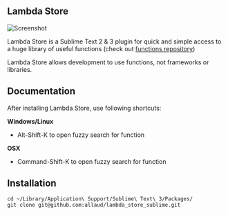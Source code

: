 ## Lambda Store

![Screenshot](https://x.cropme.ru/sublime_lambda.gif)

Lambda Store is a Sublime Text 2 & 3 plugin for quick and simple access to a huge library of useful functions (check out [functions repository](https://github.com/allaud/lambda_store))

Lambda Store allows development to use functions, not frameworks or libraries.

## Documentation

After installing Lambda Store, use following shortcuts:

**Windows/Linux**

  * Alt-Shift-K to open fuzzy search for function

**OSX**

  * Command-Shift-K to open fuzzy search for function

## Installation

    cd ~/Library/Application\ Support/Sublime\ Text\ 3/Packages/
    git clone git@github.com:allaud/lambda_store_sublime.git
